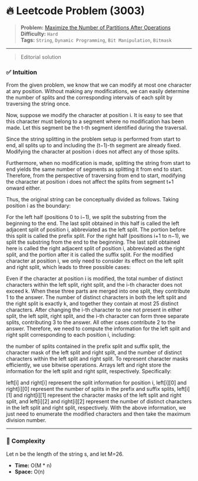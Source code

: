# 🔥 Leetcode Problem (3003)

> **Problem:** [Maximize the Number of Partitions After Operations](https://leetcode.com/problems/maximize-the-number-of-partitions-after-operations/description/?envType=daily-question&envId=2025-10-17)<br />
> **Difficulty:** `Hard`<br/>
> **Tags:** `String`, `Dynamic Programming`, `Bit Manipulation`, `Bitmask`

---

> Editorial solution

### ✅ Intuition

From the given problem, we know that we can modify at most one character at any position. Without making any modifications, we can easily determine the number of splits and the corresponding intervals of each split by traversing the string once.

Now, suppose we modify the character at position i. It is easy to see that this character must belong to a segment where no modification has been made. Let this segment be the t-th segment identified during the traversal.

Since the string splitting in the problem setup is performed from start to end, all splits up to and including the (t−1)-th segment are already fixed. Modifying the character at position i does not affect any of those splits.

Furthermore, when no modification is made, splitting the string from start to end yields the same number of segments as splitting it from end to start. Therefore, from the perspective of traversing from end to start, modifying the character at position i does not affect the splits from segment t+1 onward either.

Thus, the original string can be conceptually divided as follows. Taking position i as the boundary:

For the left half (positions 0 to i−1), we split the substring from the beginning to the end. The last split obtained in this half is called the left adjacent split of position i, abbreviated as the left split. The portion before this split is called the prefix split.
For the right half (positions i+1 to n−1), we split the substring from the end to the beginning. The last split obtained here is called the right adjacent split of position i, abbreviated as the right split, and the portion after it is called the suffix split.
For the modified character at position i, we only need to consider its effect on the left split and right split, which leads to three possible cases:

Even if the character at position i is modified, the total number of distinct characters within the left split, right split, and the i-th character does not exceed k. When these three parts are merged into one split, they contribute 1 to the answer.
The number of distinct characters in both the left split and the right split is exactly k, and together they contain at most 25 distinct characters. After changing the i-th character to one not present in either split, the left split, right split, and the i-th character can form three separate splits, contributing 3 to the answer.
All other cases contribute 2 to the answer.
Therefore, we need to compute the information for the left split and right split corresponding to each position i, including:

the number of splits contained in the prefix split and suffix split,
the character mask of the left split and right split, and
the number of distinct characters within the left split and right split.
To represent character masks efficiently, we use bitwise operations. Arrays left and right store the information for the left split and right split, respectively. Specifically:

left[i] and right[i] represent the split information for position i,
left[i][0] and right[i][0] represent the number of splits in the prefix and suffix splits,
left[i][1] and right[i][1] represent the character masks of the left split and right split, and
left[i][2] and right[i][2] represent the number of distinct characters in the left split and right split, respectively.
With the above information, we just need to enumerate the modified characters and then take the maximum division number.

---

### 🧪 Complexity

Let n be the length of the string s, and let M=26.

- **Time:** O(M * n)
- **Space:** O(n)